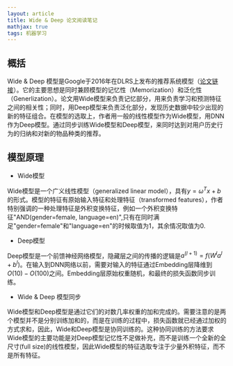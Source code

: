 ```yaml
---
layout: article
title: Wide & Deep 论文阅读笔记
mathjax: true
tags: 机器学习
---
```


## 概括

Wide & Deep 模型是Google于2016年在DLRS上发布的推荐系统模型（[论文链接](https://arxiv.org/pdf/1606.07792.pdf%29/)）。它的主要思想是同时兼顾模型的记忆性（Memorization）和泛化性（Generlization）。论文用Wide模型来负责记忆部分，用来负责学习和预测特征之间的相关性；同时，用Deep模型来负责泛化部分，发现历史数据中较少出现的新的特征组合。在模型的选取上，作者用一般的线性模型作为Wide模型，用DNN作为Deep模型。通过同步训练Wide模型和Deep模型，来同时达到对用户历史行为的归纳和对新的物品种类的推荐。

## 模型原理

* Wide模型

Wide模型是一个广义线性模型（generalized linear model），具有$y=\omega^Tx+b$ 的形式。模型的特征有原始输入特征和处理特征（transformed features），作者特别强调的一种处理特征是外积变换特征，例如一个外积变换特征"AND(gender=female, language=en)",只有在同时满足"gender=female"和"language=en"的时候取值为1，其余情况取值为0.  

* Deep模型
   
Deep模型是一个前馈神经网络模型，隐藏层之间的传播的逻辑是$a^{(l+1)} = f(W^{l}a^{l} + b^{l} )$。在输入到DNN网络以前，需要对输入的特征通过Embedding层降维到$O(10)-O(100)$之间。Embedding层原始权重随机，和最终的损失函数同步训练。

* Wide & Deep 模型同步

Wide模型和Deep模型是通过它们的对数几率权重的加和完成的。需要注意的是两个模型并不是分别训练加和的，而是在训练的过程中，损失函数就已经通过加权的方式求和，因此，Wide和Deep模型是协同训练的。这种协同训练的方法要求Wide模型的主要功能是对Deep模型记忆性不足做补充，而不是训练一个全新的全尺寸(full size)的线性模型，因此Wide模型的特征选取专注于少量外积特征，而不是所有特征。
